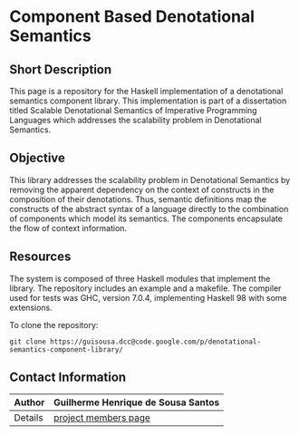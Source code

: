 # Component Based Denotational Semantics #

## Short Description ##

This page is a repository for the Haskell implementation of a denotational semantics component library. This implementation is part of a dissertation titled Scalable Denotational Semantics of Imperative Programming Languages which addresses the scalability problem in Denotational Semantics.

## Objective ##

This library addresses the scalability problem in Denotational Semantics by removing the apparent dependency on the context of constructs in the composition of their denotations. Thus, semantic definitions map the constructs of the abstract syntax of a language directly to the combination of components which model its semantics. The components encapsulate the flow of context information.

## Resources ##

The system is composed of three Haskell modules that implement the library. The repository includes an example and a makefile. The compiler used for tests was GHC, version 7.0.4, implementing Haskell 98 with some extensions.

To clone the repository:

```
git clone https://guisousa.dcc@code.google.com/p/denotational-semantics-component-library/ 
```

## Contact Information ##
|Author| Guilherme Henrique de Sousa Santos|
|:-----|:----------------------------------|
|Details| [project members page](https://code.google.com/p/denotational-semantics-component-library/people/list)|
